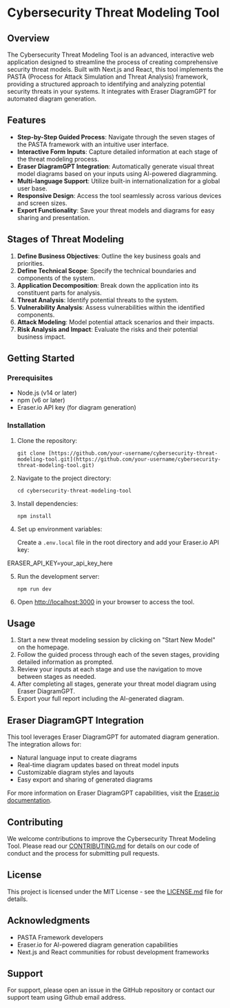 # Cybersecurity Threat Modeling Tool

## Overview

The Cybersecurity Threat Modeling Tool is an advanced, interactive web application designed to streamline the process of creating comprehensive security threat models. Built with Next.js and React, this tool implements the PASTA (Process for Attack Simulation and Threat Analysis) framework, providing a structured approach to identifying and analyzing potential security threats in your systems. It integrates with Eraser DiagramGPT for automated diagram generation.

## Features

- **Step-by-Step Guided Process**: Navigate through the seven stages of the PASTA framework with an intuitive user interface.
- **Interactive Form Inputs**: Capture detailed information at each stage of the threat modeling process.
- **Eraser DiagramGPT Integration**: Automatically generate visual threat model diagrams based on your inputs using AI-powered diagramming.
- **Multi-language Support**: Utilize built-in internationalization for a global user base.
- **Responsive Design**: Access the tool seamlessly across various devices and screen sizes.
- **Export Functionality**: Save your threat models and diagrams for easy sharing and presentation.

## Stages of Threat Modeling

1. **Define Business Objectives**: Outline the key business goals and priorities.
2. **Define Technical Scope**: Specify the technical boundaries and components of the system.
3. **Application Decomposition**: Break down the application into its constituent parts for analysis.
4. **Threat Analysis**: Identify potential threats to the system.
5. **Vulnerability Analysis**: Assess vulnerabilities within the identified components.
6. **Attack Modeling**: Model potential attack scenarios and their impacts.
7. **Risk Analysis and Impact**: Evaluate the risks and their potential business impact.

## Getting Started

### Prerequisites

- Node.js (v14 or later)
- npm (v6 or later)
- Eraser.io API key (for diagram generation)

### Installation

1. Clone the repository:
  
   `git clone [https://github.com/your-username/cybersecurity-threat-modeling-tool.git](https://github.com/your-username/cybersecurity-threat-modeling-tool.git)`

2. Navigate to the project directory:

   `cd cybersecurity-threat-modeling-tool`

3. Install dependencies:

   `npm install`

4. Set up environment variables:

   Create a `.env.local` file in the root directory and add your Eraser.io API key:

ERASER_API_KEY=your_api_key_here

5. Run the development server:

   `npm run dev`

6. Open [http://localhost:3000](http://localhost:3000) in your browser to access the tool.

## Usage

1. Start a new threat modeling session by clicking on "Start New Model" on the homepage.
2. Follow the guided process through each of the seven stages, providing detailed information as prompted.
3. Review your inputs at each stage and use the navigation to move between stages as needed.
4. After completing all stages, generate your threat model diagram using Eraser DiagramGPT.
5. Export your full report including the AI-generated diagram.

## Eraser DiagramGPT Integration

This tool leverages Eraser DiagramGPT for automated diagram generation. The integration allows for:

- Natural language input to create diagrams
- Real-time diagram updates based on threat model inputs
- Customizable diagram styles and layouts
- Easy export and sharing of generated diagrams

For more information on Eraser DiagramGPT capabilities, visit the [Eraser.io documentation](https://docs.eraser.io/reference/getting-started).

## Contributing

We welcome contributions to improve the Cybersecurity Threat Modeling Tool. Please read our [CONTRIBUTING.md](CONTRIBUTING.md) for details on our code of conduct and the process for submitting pull requests.

## License

This project is licensed under the MIT License - see the [LICENSE.md](LICENSE.md) file for details.

## Acknowledgments

- PASTA Framework developers
- Eraser.io for AI-powered diagram generation capabilities
- Next.js and React communities for robust development frameworks

## Support

For support, please open an issue in the GitHub repository or contact our support team using Github email address.

